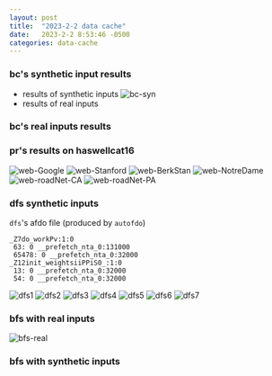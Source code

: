 ```yaml
---
layout: post
title:  "2023-2-2 data cache"
date:   2023-2-2 8:53:46 -0500
categories: data-cache 
---
```

### bc's synthetic input results 
- results of synthetic inputs
![bc-syn](/assets/2023-02-02/bc-syn.png)
- results of real inputs

### bc's real inputs results


### pr's results on haswellcat16
![web-Google](/assets/2023-02-02/web-Google.png)
![web-Stanford](/assets/2023-02-02/web-Stanford.png)
![web-BerkStan](/assets/2023-02-02/web-BerkStan.png)
![web-NotreDame](/assets/2023-02-02/web-NotreDame.png)
![web-roadNet-CA](/assets/2023-02-02/roadNet-CA.png)
![web-roadNet-PA](/assets/2023-02-02/roadNet-PA.png)

### dfs synthetic inputs
`dfs`'s afdo file (produced by `autofdo`)
```
_Z7do_workPv:1:0
 63: 0 __prefetch_nta_0:131000
 65478: 0 __prefetch_nta_0:32000
_Z12init_weightsiiPPiS0_:1:0
 13: 0 __prefetch_nta_0:32000
 54: 0 __prefetch_nta_0:32000
 ```

![dfs1](/assets/2023-02-02/dfs1.png)
![dfs2](/assets/2023-02-02/dfs2.png)
![dfs3](/assets/2023-02-02/dfs3.png)
![dfs4](/assets/2023-02-02/dfs4.png)
![dfs5](/assets/2023-02-02/dfs5.png)
![dfs6](/assets/2023-02-02/dfs6.png)
![dfs7](/assets/2023-02-02/dfs7.png)

### bfs with real inputs 
![bfs-real](/assets/2023-02-02/bfs-real.png)

### bfs with synthetic inputs

